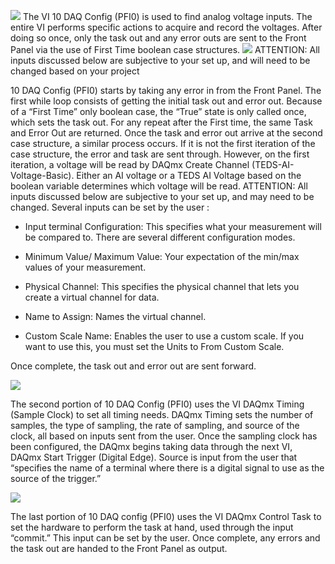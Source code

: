 ﻿![](https://lh5.googleusercontent.com/KF1Q5AKiVYpQ-SjRikTJQhmg2UDyPjn7iQ12Zyv1n25Qku0iGvRi5Oyefcv4LguFoMa0ZIUuKBt6YvHOPTm2dohsX9eDRC_pxpMT5wldqApQj1UU9Cr6luR2tMT9XaQHv9XmSSge)
The VI 10 DAQ Config (PFI0) is used to find analog voltage inputs. The entire VI performs specific actions to acquire and record the voltages. After doing so once, only the task out and any error outs are sent to the Front Panel via the use of First Time boolean case structures. 
![](https://lh6.googleusercontent.com/ckQMMQIBblkxx1x84Z1YFRbTsyQ_7DW8rH4bYY9dDC39yLY-bWc063mV2_r9FzX4ZBQEwok4yGlss3yM8-GaKQaRojss27AQIjB_E71whip9bKXhglu4SmyZc_BpgcwP6pVRN35c)
ATTENTION: All inputs discussed below are subjective to your set up, and will need to be changed based on your project
  

10 DAQ Config (PFI0) starts by taking any error in from the Front Panel. The first while loop consists of getting the initial task out and error out. Because of a “First Time” only boolean case, the “True” state is only called once, which sets the task out. For any repeat after the First time, the same Task and Error Out are returned. Once the task and error out arrive at the second case structure, a similar process occurs. If it is not the first iteration of the case structure, the error and task are sent through. However, on the first iteration, a voltage will be read by DAQmx Create Channel (TEDS-AI-Voltage-Basic). Either an AI voltage or a TEDS AI Voltage based on the boolean variable determines which voltage will be read. ATTENTION: All inputs discussed below are subjective to your set up, and may need to be changed. Several inputs can be set by the user :

-   Input terminal Configuration: This specifies what your measurement will be compared to. There are several different configuration modes.
    
-   Minimum Value/ Maximum Value: Your expectation of the min/max values of your measurement.
    
-   Physical Channel: This specifies the physical channel that lets you create a virtual channel for data.
    
-   Name to Assign: Names the virtual channel.
    
-   Custom Scale Name: Enables the user to use a custom scale. If you want to use this, you must set the Units to From Custom Scale.
   
   Once complete, the task out and error out are sent forward.

![](https://lh5.googleusercontent.com/Zc40hB0PHt9lVilcsZOZZm9JO1Bc5vKVGTm8AwLA4KxsvHXnivZs1N6BfhMyZHNisj_Q7YmTL_zZrp0PLQm9l5xo4aThlrDgGT3g3izHq6YGjb0KnOkWkgwMWU0F67pymnQq_1bY)

The second portion of 10 DAQ Config (PFI0) uses the VI DAQmx Timing (Sample Clock) to set all timing needs. DAQmx Timing sets the number of samples, the type of sampling, the rate of sampling, and source of the clock, all based on inputs sent from the user. Once the sampling clock has been configured, the DAQmx begins taking data through the next VI, DAQmx Start Trigger (Digital Edge). Source is input from the user that “specifies the name of a terminal where there is a digital signal to use as the source of the trigger.”

  
  
  
  **![](https://lh5.googleusercontent.com/4YpASsvwHQDz7dGYt2R4mq0M-CjEmvjBaNv6usyq-3NSC020sfMuBUxX9RFr-yXMjpAw7I-tL57RFnRdmzaY67IIMoN29OfMlu4y9x2V32wccbBeFEu1zm-0zS-ZdkpE7i-1gqqZ)**
  
  

The last portion of 10 DAQ config (PFI0) uses the VI DAQmx Control Task to set the hardware to perform the task at hand, used through the input “commit.” This input can be set by the user. Once complete, any errors and the task out are handed to the Front Panel as output.

